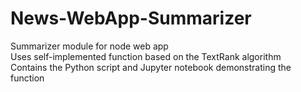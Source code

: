 # News-WebApp-Summarizer
Summarizer module for node web app <br>
Uses self-implemented function based on the TextRank algorithm <br>
Contains the Python script and Jupyter notebook demonstrating the function <br>
